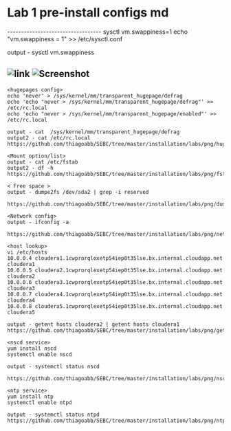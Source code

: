 # Lab 1 pre-install configs md
<div style="page-break-after: always;"></div>
----------------------------------
<swappines config>
sysctl vm.swappiness=1
echo "vm.swappiness = 1" >> /etc/sysctl.conf

output - sysctl vm.swappiness

![link](https://github.com/thiagoabb/SEBC/tree/master/installation/labs/png/swappiness.PNG)
![Screenshot](https://github.com/thiagoabb/SEBC/tree/master/installation/labs/png/swappiness.PNG)
----------------------------------

<div style="page-break-after: always;"></div>

```
<hugepages config>
echo 'never' > /sys/kernel/mm/transparent_hugepage/defrag
echo 'echo "never > /sys/kernel/mm/transparent_hugepage/defrag"' >> /etc/rc.local
echo 'echo "never > /sys/kernel/mm/transparent_hugepage/enabled"' >> /etc/rc.local

output - cat  /sys/kernel/mm/transparent_hugepage/defrag
output2 - cat /etc/rc.local
https://github.com/thiagoabb/SEBC/tree/master/installation/labs/png/hugepages.PNG
```

```
<Mount option/list>
output - cat /etc/fstab
output2 - df -h 
https://github.com/thiagoabb/SEBC/tree/master/installation/labs/png/fstab_df.PNG
```

```
< Free space >
output - dumpe2fs /dev/sda2 | grep -i reserved

https://github.com/thiagoabb/SEBC/tree/master/installation/labs/png/dumpefs.PNG
```

```
<Network config>
output - ifconfig -a

https://github.com/thiagoabb/SEBC/tree/master/installation/labs/png/networkconf.PNG
```

```
<host lookup>
vi /etc/hosts 
10.0.0.4 cloudera1.1cwprorqlexetp54iep0t35lse.bx.internal.cloudapp.net cloudera1
10.0.0.5 cloudera2.1cwprorqlexetp54iep0t35lse.bx.internal.cloudapp.net cloudera2
10.0.0.6 cloudera3.1cwprorqlexetp54iep0t35lse.bx.internal.cloudapp.net cloudera3
10.0.0.7 cloudera4.1cwprorqlexetp54iep0t35lse.bx.internal.cloudapp.net cloudera4
10.0.0.8 cloudera5.1cwprorqlexetp54iep0t35lse.bx.internal.cloudapp.net cloudera5

output - getent hosts cloudera2 | getent hosts cloudera1 
https://github.com/thiagoabb/SEBC/tree/master/installation/labs/png/getent.PNG
```

```
<nscd service>
yum install nscd
systemctl enable nscd

output - systemctl status nscd

https://github.com/thiagoabb/SEBC/tree/master/installation/labs/png/nscd.PNG
```

```
<ntp service>
yum install ntp
systemctl enable ntpd

output - systemctl status ntpd 
https://github.com/thiagoabb/SEBC/tree/master/installation/labs/png/ntpd.PNG
```